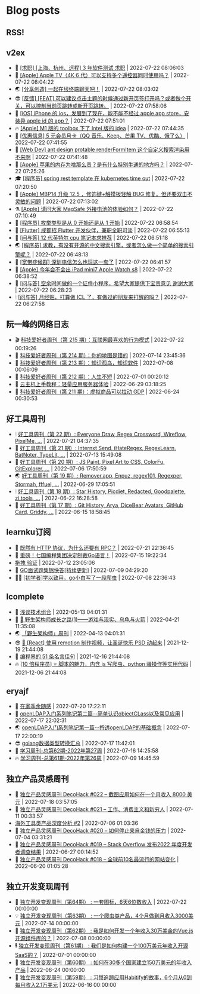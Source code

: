 # Blog posts
## RSS!



## v2ex

<!-- v2ex:START  -->
- 🫶 [[求职] [上海、杭州、远程] 3 年软件测试 求职](https://www.v2ex.com/t/868034#reply0) | 2022-07-22 08:06:03 
- 🧰 [[Apple] Apple TV（4K 6 代）可以支持多个遥控器同时使用吗？](https://www.v2ex.com/t/868033#reply0) | 2022-07-22 08:04:22 
- 🌏 [[分享创造] 一起在线终端聊天吧！](https://www.v2ex.com/t/868032#reply0) | 2022-07-22 08:03:02 
- 😎 [[反馈] [FEAT] 可以建议点击主题的时候通过新开页签打开吗？或者做个开关，可以控制当前页跳转或新开页跳转。](https://www.v2ex.com/t/868031#reply0) | 2022-07-22 07:58:06 
- 💂 [[iOS] iPhone 的 ios，发展到了现在，能不能不经过 apple app store，安装异 apple id 的 app？](https://www.v2ex.com/t/868030#reply3) | 2022-07-22 07:51:01 
- 🔥 [[Apple] M1 版的 toolbox 下了 Intel 版的 idea](https://www.v2ex.com/t/868029#reply3) | 2022-07-22 07:44:35 
- 🦅 [[优惠信息] 5 元会员月卡（QQ 音乐、Keep、芒果 TV、优酷、饿了么）](https://www.v2ex.com/t/868028#reply0) | 2022-07-22 07:41:55 
- 🙉 [[Web Dev] ant design protable renderFormItem 这个自定义搜索渲染用不来啊](https://www.v2ex.com/t/868027#reply0) | 2022-07-22 07:41:48 
- 💫 [[Apple] 苹果的内存为啥那么贵？是有什么特别牛通的地方吗？](https://www.v2ex.com/t/868025#reply11) | 2022-07-22 07:25:26 
- 🎓 [[程序员] spring rest template 在 kubernetes time out](https://www.v2ex.com/t/868022#reply2) | 2022-07-22 07:20:50 
- 🗽 [[Apple] MBP14 升级 12.5 ，修饰键+触摸板轻触 BUG 修复。但还要双击不灵敏的问题](https://www.v2ex.com/t/868021#reply2) | 2022-07-22 07:13:02 
- ⚗️ [[Apple] 请问大家 MagSafe 外接电池的体验如何？](https://www.v2ex.com/t/868020#reply3) | 2022-07-22 07:10:49 
- 🦍 [[程序员] 枚举类型是从 0 开始还是从 1 开始](https://www.v2ex.com/t/868018#reply27) | 2022-07-22 06:58:54 
- 🤩 [[Flutter] 成都招 Flutter 开发伙伴，兼职全职可谈](https://www.v2ex.com/t/868017#reply0) | 2022-07-22 06:55:13 
- 🙉 [[问与答] 12 代英特尔 cpu 笔记本求推荐](https://www.v2ex.com/t/868015#reply0) | 2022-07-22 06:51:18 
- 🌏 [[程序员] 求教，有没有开源的中文搜索引擎，或者怎么做一个简单的搜索引擎呢？](https://www.v2ex.com/t/868013#reply5) | 2022-07-22 06:48:13 
- 🐘 [[宽带症候群] 深圳电信怎么也玩这一套了](https://www.v2ex.com/t/868010#reply1) | 2022-07-22 06:41:57 
- 🧰 [[Apple] 今年会不会出 iPad mini7 Apple Watch s8](https://www.v2ex.com/t/868009#reply0) | 2022-07-22 06:38:52 
- 💃 [[问与答] 空余时间做的一个证件小程序，希望大家提供下宝贵意见 谢谢大家](https://www.v2ex.com/t/868008#reply3) | 2022-07-22 06:28:23 
- 🕯 [[问与答] 月经贴，打算做 ICL 了，有做过的朋友来打醒的吗？](https://www.v2ex.com/t/868007#reply11) | 2022-07-22 06:27:58 <!-- v2ex:END -->

## 阮一峰的网络日志

<!-- ruanyf:START -->
- 🎬 [科技爱好者周刊（第 215 期）：互联网最喜欢的行为模式](http://www.ruanyifeng.com/blog/2022/07/weekly-issue-215.html) | 2022-07-22 00:19:26 
- 💄 [科技爱好者周刊（第 214 期）：你的地图是错的](http://www.ruanyifeng.com/blog/2022/07/weekly-issue-214.html) | 2022-07-14 23:45:36 
- 🐎 [科技爱好者周刊（第 213 期）：知识孤岛，知识软件](http://www.ruanyifeng.com/blog/2022/07/weekly-issue-213.html) | 2022-07-08 00:06:09 
- 🤔 [科技爱好者周刊（第 212 期）：人生不短](http://www.ruanyifeng.com/blog/2022/07/weekly-issue-212.html) | 2022-07-01 00:20:12 
- 🧠 [云主机上手教程：轻量应用服务器体验](http://www.ruanyifeng.com/blog/2022/06/cloud-server-getting-started-tutorial.html) | 2022-06-29 03:18:25 
- 🎃 [科技爱好者周刊（第 211 期）：虚拟商品可以拉动 GDP](http://www.ruanyifeng.com/blog/2022/06/weekly-issue-211.html) | 2022-06-24 00:30:53 <!-- ruanyf:END -->

## 好工具周刊

<!-- bestxtools:START -->
- 🕯 [好工具周刊（第 22 期）: Everyone Draw, Regex Cross­word, Wireflow, PixelMe, ...](https://discuss-cn.bestxtools.com/d/60/1) | 2022-07-21 04:37:35 
- 🦩 [好工具周刊（第 21 期）: Internxt Send, iHateRegex, RegexLearn, BatNoter, TypeLit, ...](https://discuss-cn.bestxtools.com/d/58/1) | 2022-07-13 15:49:08 
- 🦄 [好工具周刊（第 20 期）: JS Paint, Pixel Art to CSS, ColorFu, GitExplorer, ...](https://discuss-cn.bestxtools.com/d/57/1) | 2022-07-06 17:50:59 
- 🌏 [好工具周刊（第 19 期）: Remover.app, Enpuz, regex101, Regexper, Stormah, fffuel, ...](https://discuss-cn.bestxtools.com/d/56/1) | 2022-06-29 17:05:51 
- 🕯 [好工具周刊（第 18 期）: Star History, Picdiet, Redacted, Goodpalette, zi.tools, ...](https://discuss-cn.bestxtools.com/d/47/1) | 2022-06-22 16:28:58 
- 📝 [好工具周刊（第 17 期）: Git History, Arya, DiceBear Avatars, GitHub Card, Griddy, ...](https://discuss-cn.bestxtools.com/d/43/1) | 2022-06-15 18:58:45 <!-- bestxtools:END -->


## learnku订阅

<!-- learnku:START -->
- 🦅 [既然有 HTTP 协议，为什么还要有 RPC？](https://learnku.com/laravel/t/69972) | 2022-07-21 22:36:45 
- 🦅 [重磅！七国编程集团决定制裁Go语言！](https://learnku.com/articles/69766) | 2022-07-15 19:22:34 
-  [拖拽 验证](https://learnku.com/articles/69652) | 2022-07-12 23:05:06 
- 🌈 [GO面试题集锦快答[持续更新]](https://learnku.com/articles/69250) | 2022-07-09 04:29:20 
- 🧑‍🏫 [[初学者]学以致用，go小白写了一段爬虫](https://learnku.com/go/t/69522) | 2022-07-08 22:36:43 <!-- learnku:END -->



## lcomplete

<!-- lcomplete:START -->
- 🫶 [浅谈技术组合](http://codelc.com/post/essay/%E6%B5%85%E8%B0%88%E6%8A%80%E6%9C%AF%E7%BB%84%E5%90%88/) | 2022-05-13 04:01:31 
- 🧰 [🐒 野生架构师成长之路&lpar;1&rpar;——游戏与现实、乌龟与火箭](http://codelc.com/post/growup/s01/) | 2022-04-21 11:35:08 
- 🌏 [「野生架构师」周刊](http://codelc.com/post/essay/%E9%87%8E%E7%94%9F%E6%9E%B6%E6%9E%84%E5%B8%88%E5%91%A8%E5%88%8A%E4%BB%8B%E7%BB%8D/) | 2022-04-13 04:01:31 
- 😎 [🎄 [React] 使用 remotion 制作视频，让圣诞快乐 PSD 动起来](http://codelc.com/post/dev/js/remotion/) | 2021-12-19 21:44:08 
- 💂 [编程界的 51 条名言佳句](http://codelc.com/post/dev/thinking/quotes/) | 2021-12-16 21:44:08 
- 🔥 [[10 倍程序员] ⭐ 脚本的魅力，内含 js 写爬虫、python 骚操作等实用代码](http://codelc.com/post/dev/10x/script/) | 2021-12-06 21:44:08 <!-- lcomplete:END -->

## eryajf

<!-- eryajf:START -->
- 🫶 [在家季余随感](https://wiki.eryajf.net/pages/e36842/) | 2022-07-20 17:22:11 
- 🧰 [openLDAP入门系列笔记第二篇--简单认识objectCLass以及常见应用](https://wiki.eryajf.net/pages/ea10fa/) | 2022-07-17 22:02:31 
- 🌏 [openLDAP入门系列笔记第一篇--捋透openLDAP的基础概念](https://wiki.eryajf.net/pages/aa0651/) | 2022-07-17 22:00:19 
- 😎 [golang数据类型转换汇总](https://wiki.eryajf.net/pages/33a476/) | 2022-07-17 11:42:01 
- 💂 [学习周刊-总第62期-2022年第27周](https://wiki.eryajf.net/pages/4a06ab/) | 2022-07-16 14:25:58 
- 🔥 [学习周刊-总第61期-2022年第26周](https://wiki.eryajf.net/pages/703307/) | 2022-07-09 14:45:59 <!-- eryajf:END -->



## 独立产品灵感周刊

<!-- DecoHack:START -->
- 🦣 [独立产品灵感周刊 DecoHack #022 – 截图应用如何在一个月收入 8000 美元](https://www.decohack.com/Post/774) | 2022-07-18 03:57:05 
- 🤡 [独立产品灵感周刊 DecoHack #021 – 工作、消费主义和新穷人](https://www.decohack.com/Post/753) | 2022-07-11 00:33:57 
-  [海外工具类产品深度分析 #2](https://www.decohack.com/Post/746) | 2022-07-06 01:03:36 
- 🐲 [独立产品灵感周刊 DecoHack #020 – 如何停止来自金钱的压力](https://www.decohack.com/Post/728) | 2022-07-04 03:31:21 
- 🦅 [独立产品灵感周刊 DecoHack #019 – Stack Overflow 发布2022 年度开发者调查结果](https://www.decohack.com/Post/699) | 2022-06-27 00:14:52 
- 🧰 [独立产品灵感周刊 DecoHack #018 – 全球前10名最流行的网站变化](https://www.decohack.com/Post/680) | 2022-06-20 01:05:28 <!-- DecoHack:END -->

## 独立开发变现周刊

<!-- easyindie:START -->
- 💂 [独立开发变现周刊（第64期） : 一套图标，6天6位数收入](https://www.ezindie.com/weekly/issue-64) | 2022-07-22 00:00:00 
- 💡 [独立开发变现周刊（第63期） : 一个爬虫类产品，4个月做到月收入3000美元](https://www.ezindie.com/weekly/issue-63) | 2022-07-14 00:00:00 
- 🌋 [独立开发变现周刊（第62期） : 我是如何开发一个年收入30万美金的Vue.js开源组件库的？](https://www.ezindie.com/weekly/issue-62) | 2022-07-08 00:00:00 
- 🕴 [独立开发变现周刊（第61期） : 我们是如何构建一个100万美元年收入开源SaaS的？](https://www.ezindie.com/weekly/issue-61) | 2022-07-01 00:00:00 
- 🎊 [独立开发变现周刊（第60期） : 如何在30多个国家建立150万美元的年收入产品](https://www.ezindie.com/weekly/issue-60) | 2022-06-24 00:00:00 
- 🤔 [独立开发变现周刊（第59期） : 习惯追踪应用Habitify的故事，6个月从0到每月收入2.1万美元](https://www.ezindie.com/weekly/issue-59) | 2022-06-16 00:00:00 <!-- easyindie:END -->



